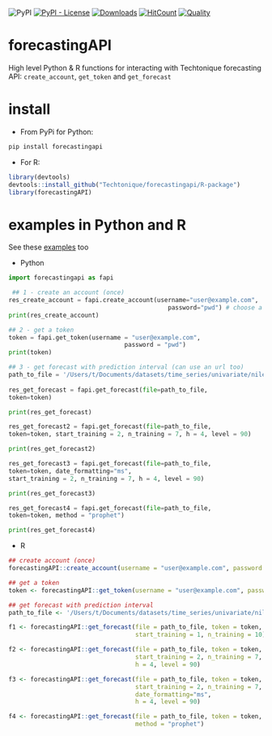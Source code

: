 
![PyPI](https://img.shields.io/pypi/v/forecastingAPI) [![PyPI - License](https://img.shields.io/pypi/l/forecastingAPI)](https://github.com/Techtonique/forecastingAPI/blob/master/LICENSE) [![Downloads](https://pepy.tech/badge/forecastingAPI)](https://pepy.tech/project/forecastingAPI) 
[![HitCount](https://hits.dwyl.com/Techtonique/forecastingAPI.svg?style=flat-square)](http://hits.dwyl.com/Techtonique/forecastingAPI)
[![Quality](https://www.codefactor.io/repository/github/techtonique/forecastingAPI/badge)](https://www.codefactor.io/repository/github/techtonique/forecastingAPI)

# forecastingAPI

High level Python & R functions for interacting with Techtonique forecasting API: `create_account`, 
`get_token` and `get_forecast`

# install 

- From PyPi for Python:

```bash
pip install forecastingapi
```

- For R:

```R
library(devtools)
devtools::install_github("Techtonique/forecastingapi/R-package")
library(forecastingAPI)
```

# examples in Python and R 

See these [examples](./examples/example.py) too

- Python

```python
import forecastingapi as fapi

 ## 1 - create an account (once)
res_create_account = fapi.create_account(username="user@example.com", 
                                            password="pwd") # choose a better password
print(res_create_account)

## 2 - get a token 
token = fapi.get_token(username = "user@example.com",
                                password = "pwd")
print(token)

## 3 - get forecast with prediction interval (can use an url too)
path_to_file = '/Users/t/Documents/datasets/time_series/univariate/nile.csv' # (examples:https://github.com/Techtonique/datasets/tree/main/time_series/univariate)
    
res_get_forecast = fapi.get_forecast(file=path_to_file, 
token=token)

print(res_get_forecast)

res_get_forecast2 = fapi.get_forecast(file=path_to_file, 
token=token, start_training = 2, n_training = 7, h = 4, level = 90)

print(res_get_forecast2)

res_get_forecast3 = fapi.get_forecast(file=path_to_file, 
token=token, date_formatting="ms",
start_training = 2, n_training = 7, h = 4, level = 90)

print(res_get_forecast3)

res_get_forecast4 = fapi.get_forecast(file=path_to_file, 
token=token, method = "prophet")

print(res_get_forecast4)
```

- R 

```R
## create account (once)
forecastingAPI::create_account(username = "user@example.com", password = "pwd") # choose a better password

## get a token
token <- forecastingAPI::get_token(username = "user@example.com", password = "pwd")

## get forecast with prediction interval
path_to_file <- '/Users/t/Documents/datasets/time_series/univariate/nile.csv' # (examples:https://github.com/Techtonique/datasets/tree/main/time_series/univariate)

f1 <- forecastingAPI::get_forecast(file = path_to_file, token = token,
                                   start_training = 1, n_training = 10)

f2 <- forecastingAPI::get_forecast(file = path_to_file, token = token,
                                   start_training = 2, n_training = 7,
                                   h = 4, level = 90)

f3 <- forecastingAPI::get_forecast(file = path_to_file, token = token,
                                   start_training = 2, n_training = 7,
                                   date_formatting="ms",
                                   h = 4, level = 90)

f4 <- forecastingAPI::get_forecast(file = path_to_file, token = token,
                                   method = "prophet")
```

[](./techtoniquegif1.gif)

[](techtoniquegif1.gif)